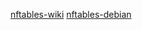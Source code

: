 [nftables-wiki](https://wiki.nftables.org/wiki-nftables/index.php/Main_Page)
[nftables-debian](https://wiki.debian.org/nftables)
